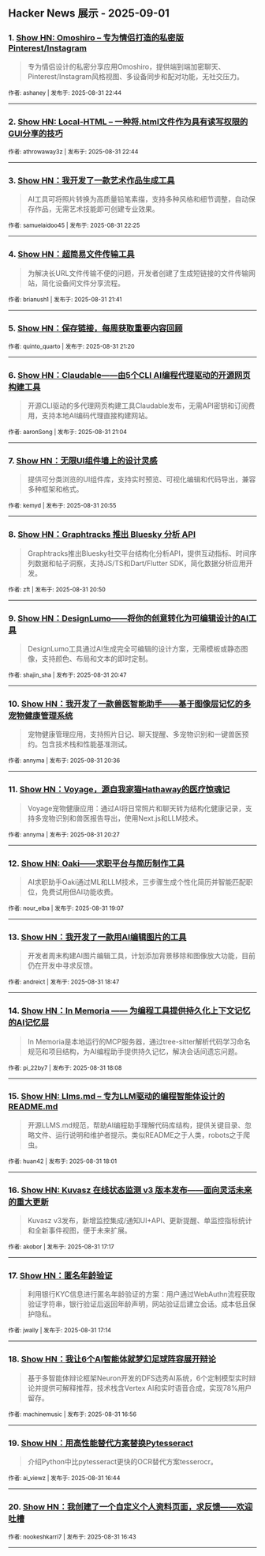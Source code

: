 ## Hacker News 展示 - 2025-09-01


### 1. [Show HN: Omoshiro – 专为情侣打造的私密版Pinterest/Instagram](https://news.ycombinator.com/item?id=45087758)
> 专为情侣设计的私密分享应用Omoshiro，提供端到端加密聊天、Pinterest/Instagram风格视图、多设备同步和配对功能，无社交压力。

<sub>作者: ashaney | 发布于: 2025-08-31 22:44</sub>

---

### 2. [Show HN: Local-HTML – 一种将.html文件作为具有读写权限的GUI分享的技巧](https://news.ycombinator.com/item?id=45087757)

<sub>作者: athrowaway3z | 发布于: 2025-08-31 22:44</sub>

---

### 3. [Show HN：我开发了一款艺术作品生成工具](https://news.ycombinator.com/item?id=45087656)
> AI工具可将照片转换为高质量铅笔素描，支持多种风格和细节调整，自动保存作品，无需艺术技能即可创建专业效果。

<sub>作者: samuelaidoo45 | 发布于: 2025-08-31 22:25</sub>

---

### 4. [Show HN：超简易文件传输工具](https://news.ycombinator.com/item?id=45087358)
> 为解决长URL文件传输不便的问题，开发者创建了生成短链接的文件传输网站，简化设备间文件分享流程。

<sub>作者: brianush1 | 发布于: 2025-08-31 21:41</sub>

---

### 5. [Show HN：保存链接，每周获取重要内容回顾](https://news.ycombinator.com/item?id=45087211)

<sub>作者: quinto_quarto | 发布于: 2025-08-31 21:20</sub>

---

### 6. [Show HN：Claudable——由5个CLI AI编程代理驱动的开源网页构建工具](https://news.ycombinator.com/item?id=45087072)
> 开源CLI驱动的多代理网页构建工具Claudable发布，无需API密钥和订阅费用，支持本地AI编码代理直接构建网站。

<sub>作者: aaronSong | 发布于: 2025-08-31 21:04</sub>

---

### 7. [Show HN：无限UI组件墙上的设计灵感](https://news.ycombinator.com/item?id=45086997)
> 提供可分类浏览的UI组件库，支持实时预览、可视化编辑和代码导出，兼容多种框架和格式。

<sub>作者: kemyd | 发布于: 2025-08-31 20:55</sub>

---

### 8. [Show HN：Graphtracks 推出 Bluesky 分析 API](https://news.ycombinator.com/item?id=45086961)
> Graphtracks推出Bluesky社交平台结构化分析API，提供互动指标、时间序列数据和帖子洞察，支持JS/TS和Dart/Flutter SDK，简化数据分析应用开发。

<sub>作者: zft | 发布于: 2025-08-31 20:50</sub>

---

### 9. [Show HN：DesignLumo——将你的创意转化为可编辑设计的AI工具](https://news.ycombinator.com/item?id=45086934)
> DesignLumo工具通过AI生成完全可编辑的设计方案，无需模板或静态图像，支持颜色、布局和文本的即时定制。

<sub>作者: shajin_sha | 发布于: 2025-08-31 20:47</sub>

---

### 10. [Show HN：我开发了一款兽医智能助手——基于图像层记忆的多宠物健康管理系统](https://news.ycombinator.com/item?id=45086829)
> 宠物健康管理应用，支持照片日记、聊天提醒、多宠物识别和一键兽医预约。包含技术栈和性能基准测试。

<sub>作者: annyma | 发布于: 2025-08-31 20:36</sub>

---

### 11. [Show HN：Voyage，源自我家猫Hathaway的医疗惊魂记](https://news.ycombinator.com/item?id=45086779)
> Voyage宠物健康应用：通过AI将日常照片和聊天转为结构化健康记录，支持多宠物识别和兽医报告导出，使用Next.js和LLM技术。

<sub>作者: annyma | 发布于: 2025-08-31 20:27</sub>

---

### 12. [Show HN: Oaki——求职平台与简历制作工具](https://news.ycombinator.com/item?id=45086061)
> AI求职助手Oaki通过ML和LLM技术，三步骤生成个性化简历并智能匹配职位，免费试用但AI功能收费。

<sub>作者: nour_elba | 发布于: 2025-08-31 19:07</sub>

---

### 13. [Show HN：我开发了一款用AI编辑图片的工具](https://news.ycombinator.com/item?id=45085833)
> 开发者周末构建AI图片编辑工具，计划添加背景移除和图像放大功能，目前仍在开发中寻求反馈。

<sub>作者: andreict | 发布于: 2025-08-31 18:47</sub>

---

### 14. [Show HN：In Memoria —— 为编程工具提供持久化上下文记忆的AI记忆层](https://news.ycombinator.com/item?id=45085417)
> In Memoria是本地运行的MCP服务器，通过tree-sitter解析代码学习命名规范和项目结构，为AI编程助手提供持久记忆，解决会话间遗忘问题。

<sub>作者: pi_22by7 | 发布于: 2025-08-31 18:08</sub>

---

### 15. [Show HN: Llms.md – 专为LLM驱动的编程智能体设计的README.md](https://news.ycombinator.com/item?id=45085345)
> 开源LLMS.md规范，帮助AI编程助手理解代码库结构，提供关键目录、忽略文件、运行说明和维护者提示。类似README之于人类，robots之于爬虫。

<sub>作者: huan42 | 发布于: 2025-08-31 18:01</sub>

---

### 16. [Show HN: Kuvasz 在线状态监测 v3 版本发布——面向灵活未来的重大更新](https://news.ycombinator.com/item?id=45084933)
> Kuvasz v3发布，新增监控集成/通知UI+API、更新提醒、单监控指标统计和全新事件视图，便于未来扩展。

<sub>作者: akobor | 发布于: 2025-08-31 17:17</sub>

---

### 17. [Show HN：匿名年龄验证](https://news.ycombinator.com/item?id=45084905)
> 利用银行KYC信息进行匿名年龄验证的方案：用户通过WebAuthn流程获取验证字符串，银行验证后返回年龄声明，网站验证后建立会话。成本低且保护隐私。

<sub>作者: jwally | 发布于: 2025-08-31 17:14</sub>

---

### 18. [Show HN：我让6个AI智能体就梦幻足球阵容展开辩论](https://news.ycombinator.com/item?id=45084726)
> 基于多智能体辩论框架Neuron开发的DFS选秀AI系统，6个定制模型实时辩论并提供可解释推荐，技术栈含Vertex AI和实时语音合成，实现78%用户留存。

<sub>作者: machinemusic | 发布于: 2025-08-31 16:56</sub>

---

### 19. [Show HN：用高性能替代方案替换Pytesseract](https://news.ycombinator.com/item?id=45084603)
> 介绍Python中比pytesseract更快的OCR替代方案tesserocr。

<sub>作者: ai_viewz | 发布于: 2025-08-31 16:44</sub>

---

### 20. [Show HN：我创建了一个自定义个人资料页面，求反馈——欢迎吐槽](https://news.ycombinator.com/item?id=45084585)

<sub>作者: nookeshkarri7 | 发布于: 2025-08-31 16:43</sub>

---
